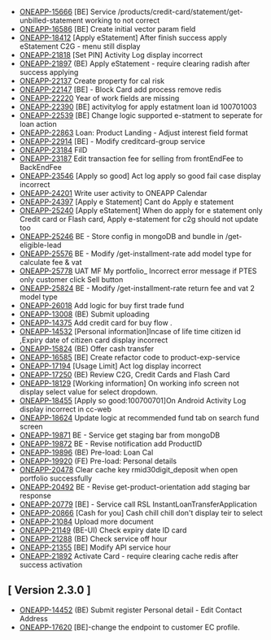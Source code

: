 
* [ONEAPP-15666](https://jira.tau2904.com/browse/ONEAPP-15666) [BE] Service /products/credit-card/statement/get-unbilled-statement working to not correct
* [ONEAPP-16586](https://jira.tau2904.com/browse/ONEAPP-16586) [BE] Create initial vector param field
* [ONEAPP-18412](https://jira.tau2904.com/browse/ONEAPP-18412) [Apply eStatement] After finish success apply eStatement C2G - menu still display
* [ONEAPP-21818](https://jira.tau2904.com/browse/ONEAPP-21818) [Set PIN] Activity Log display incorrect
* [ONEAPP-21897](https://jira.tau2904.com/browse/ONEAPP-21897) (BE) Apply eStatement - require clearing radish after success applying
* [ONEAPP-22137](https://jira.tau2904.com/browse/ONEAPP-22137) Create property for cal risk
* [ONEAPP-22147](https://jira.tau2904.com/browse/ONEAPP-22147) [BE] - Block Card add process remove redis
* [ONEAPP-22220](https://jira.tau2904.com/browse/ONEAPP-22220) Year of work fields are missing
* [ONEAPP-22390](https://jira.tau2904.com/browse/ONEAPP-22390) [BE] activitylog for apply estatment loan id 100701003
* [ONEAPP-22539](https://jira.tau2904.com/browse/ONEAPP-22539) [BE] Change logic supported e-statment to seperate for loan action
* [ONEAPP-22863](https://jira.tau2904.com/browse/ONEAPP-22863) Loan: Product Landing - Adjust interest field format
* [ONEAPP-22914](https://jira.tau2904.com/browse/ONEAPP-22914) [BE] - Modify creditcard-group service
* [ONEAPP-23184](https://jira.tau2904.com/browse/ONEAPP-23184) FiID
* [ONEAPP-23187](https://jira.tau2904.com/browse/ONEAPP-23187) Edit transaction fee for selling from frontEndFee to BackEndFee
* [ONEAPP-23546](https://jira.tau2904.com/browse/ONEAPP-23546) [Apply so good] Act log apply so good fail case display incorrect
* [ONEAPP-24201](https://jira.tau2904.com/browse/ONEAPP-24201) Write user activity to ONEAPP Calendar
* [ONEAPP-24397](https://jira.tau2904.com/browse/ONEAPP-24397) [Apply e Statement] Cant do Apply e statement
* [ONEAPP-25240](https://jira.tau2904.com/browse/ONEAPP-25240) [Apply eStatement] When do apply for e statement only Credit card or Flash card, Apply e-statement for c2g should not update too
* [ONEAPP-25246](https://jira.tau2904.com/browse/ONEAPP-25246) BE - Store config in mongoDB and bundle in /get-eligible-lead
* [ONEAPP-25576](https://jira.tau2904.com/browse/ONEAPP-25576) BE - Modify /get-installment-rate add model type for calculate fee & vat
* [ONEAPP-25778](https://jira.tau2904.com/browse/ONEAPP-25778) UAT MF My portfolio_ Incorrect error message if PTES only customer click Sell button
* [ONEAPP-25824](https://jira.tau2904.com/browse/ONEAPP-25824) BE - Modify /get-installment-rate return fee and vat 2 model type
* [ONEAPP-26018](https://jira.tau2904.com/browse/ONEAPP-26018) Add logic for buy first trade fund
* [ONEAPP-13008](https://jira.tau2904.com/browse/ONEAPP-13008) (BE) Submit uploading
* [ONEAPP-14375](https://jira.tau2904.com/browse/ONEAPP-14375) Add credit card for buy flow .
* [ONEAPP-14532](https://jira.tau2904.com/browse/ONEAPP-14532) [Personal information]Incase of life time citizen id ,Expiry date of citizen card display incorrect
* [ONEAPP-15824](https://jira.tau2904.com/browse/ONEAPP-15824) (BE) Offer cash transfer
* [ONEAPP-16585](https://jira.tau2904.com/browse/ONEAPP-16585) [BE] Create refactor code to product-exp-service
* [ONEAPP-17194](https://jira.tau2904.com/browse/ONEAPP-17194) [Usage Limit] Act log display incorrect
* [ONEAPP-17250](https://jira.tau2904.com/browse/ONEAPP-17250) (BE) Review C2G, Credit Cards and Flash Card
* [ONEAPP-18129](https://jira.tau2904.com/browse/ONEAPP-18129) [Working information] On working info screen not display select value for select dropdown.
* [ONEAPP-18455](https://jira.tau2904.com/browse/ONEAPP-18455) [Apply so good:100700701]On Android Activity Log display incorrect in cc-web
* [ONEAPP-18624](https://jira.tau2904.com/browse/ONEAPP-18624) Update logic at recommended fund tab on search fund screen
* [ONEAPP-19871](https://jira.tau2904.com/browse/ONEAPP-19871) BE - Service get staging bar from mongoDB
* [ONEAPP-19872](https://jira.tau2904.com/browse/ONEAPP-19872) BE - Revise notification add ProductID
* [ONEAPP-19896](https://jira.tau2904.com/browse/ONEAPP-19896) (BE) Pre-load: Loan Cal
* [ONEAPP-19920](https://jira.tau2904.com/browse/ONEAPP-19920) (FE) Pre-load: Personal details
* [ONEAPP-20478](https://jira.tau2904.com/browse/ONEAPP-20478) Clear cache key rmid30digit_deposit when open portfolio successfully
* [ONEAPP-20492](https://jira.tau2904.com/browse/ONEAPP-20492) BE - Revise get-product-orientation add staging bar response
* [ONEAPP-20779](https://jira.tau2904.com/browse/ONEAPP-20779) [BE] - Service call RSL InstantLoanTransferApplication
* [ONEAPP-20866](https://jira.tau2904.com/browse/ONEAPP-20866) [Cash for you] Cash chill chill don't display teir to select
* [ONEAPP-21084](https://jira.tau2904.com/browse/ONEAPP-21084) Upload more document
* [ONEAPP-21149](https://jira.tau2904.com/browse/ONEAPP-21149) (BE-UI) Check expiry date ID card
* [ONEAPP-21288](https://jira.tau2904.com/browse/ONEAPP-21288) (BE) Check service off hour 
* [ONEAPP-21355](https://jira.tau2904.com/browse/ONEAPP-21355) [BE] Modify API service hour
* [ONEAPP-21892](https://jira.tau2904.com/browse/ONEAPP-21892) Activate Card - require clearing cache redis after success activation

## [ Version 2.3.0 ] ##

* [ONEAPP-14452](https://jira.tau2904.com/browse/ONEAPP-14452) (BE) Submit register Personal detail - Edit Contact Address
* [ONEAPP-17620](https://jira.tau2904.com/browse/ONEAPP-17620) [BE]-change the endpoint to customer EC profile.

